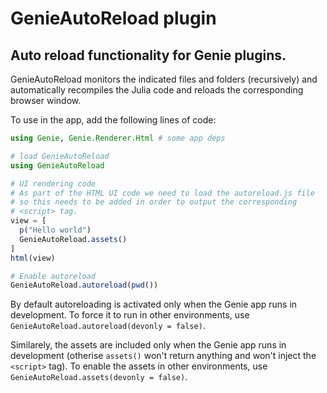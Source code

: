 # GenieAutoReload plugin
## Auto reload functionality for Genie plugins.

GenieAutoReload monitors the indicated files and folders (recursively) and automatically recompiles the Julia code and reloads the corresponding browser window. 

To use in the app, add the following lines of code: 

```julia
using Genie, Genie.Renderer.Html # some app deps

# load GenieAutoReload
using GenieAutoReload

# UI rendering code
# As part of the HTML UI code we need to load the autoreload.js file
# so this needs to be added in order to output the corresponding 
# <script> tag.
view = [
  p("Hello world")
  GenieAutoReload.assets()
]
html(view)

# Enable autoreload
GenieAutoReload.autoreload(pwd())
```

By default autoreloading is activated only when the Genie app runs in development. To force it to run 
in other environments, use `GenieAutoReload.autoreload(devonly = false)`. 

Similarely, the assets are included only when the Genie app runs in development (otherise `assets()` won't return anything 
and won't inject the `<script>` tag). To enable the assets in other environments, use `GenieAutoReload.assets(devonly = false)`.
